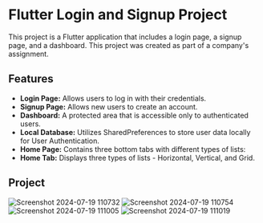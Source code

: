 # Flutter Login and Signup Project

This project is a Flutter application that includes a login page, a signup page, and a dashboard. This project was created as part of a company's assignment.

## Features

- **Login Page:** Allows users to log in with their credentials.
- **Signup Page:** Allows new users to create an account.
- **Dashboard:** A protected area that is accessible only to authenticated users.
- **Local Database:** Utilizes SharedPreferences to store user data locally for User Authentication.
- **Home Page:** Contains three bottom tabs with different types of lists:
- **Home Tab:** Displays three types of lists - Horizontal, Vertical, and Grid.


## Project 



![Screenshot 2024-07-19 110732](https://github.com/user-attachments/assets/02670ea1-b346-408a-9a0f-9e6669dd8dbe)
![Screenshot 2024-07-19 110754](https://github.com/user-attachments/assets/a98e938e-9850-4285-b396-aa33493ec1a0)
![Screenshot 2024-07-19 111005](https://github.com/user-attachments/assets/77eeb5ea-5271-4569-8b42-e8204f49bedc)
![Screenshot 2024-07-19 111019](https://github.com/user-attachments/assets/7756608e-4f84-492c-b066-5e9371801d51)
